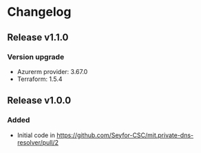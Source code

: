 # Changelog

## Release v1.1.0

### Version upgrade
- Azurerm provider: 3.67.0
- Terraform: 1.5.4
   
## Release v1.0.0

### Added
* Initial code in https://github.com/Seyfor-CSC/mit.private-dns-resolver/pull/2

   